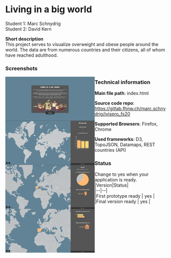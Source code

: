 # Living in a big world

Student 1: Marc Schnydrig  
Student 2: David Kern

**Short description**  
This project serves to visualize overweight and obese people around the world.
The data are from numerous countries and their citizens, all of whom have reached adulthood.

### Screenshots
<img src="https://github.com/marcschny/BigWorld/blob/master/img/bigworld1.png" width="280" align="left"/>
<img src="https://github.com/marcschny/BigWorld/blob/master/img/bigworld2.png" width="280" align="left"/>
<img src="https://github.com/marcschny/BigWorld/blob/master/img/bigworld3.png" width="280" align="left"/>
<img src="https://github.com/marcschny/BigWorld/blob/master/img/bigworld4.png" width="280" align="left"/>


### Technical information
**Main file path**: index.html

**Source code repo**: https://gitlab.fhnw.ch/marc.schnydrig/ivispro_fs20

**Supported Browsers**: Firefox, Chrome

**Used frameworks**:
D3, TopoJSON, Datamaps, REST countries (API)

### Status
Change to yes when your application is ready.  
|Version|Status|  
|--|--|  
|First prototype ready | yes |  
|Final version ready  | yes |
